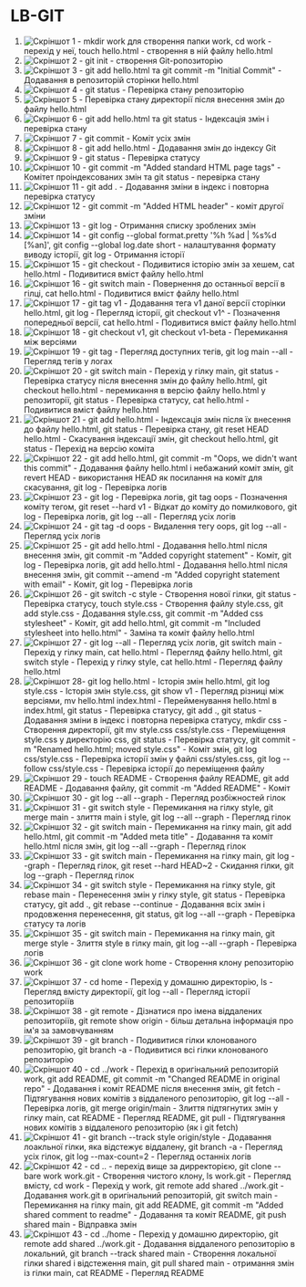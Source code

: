 # LB-GIT
1. ![Скріншот 1](screenshots/1.png) - mkdir work для створення папки work, 
                cd work - перехід у неї, 
                touch hello.html - створення в ній файлу hello.html
2. ![Скріншот 2](screenshots/2.png) - git init - створення Git-ропозиторію
3. ![Скріншот 3](screenshots/3.png) - git add hello.html та git commit -m "Initial Commit" - Додавання в репозиторій сторінки hello.html
4. ![Скріншот 4](screenshots/4.png) - git status - Перевірка стану репозиторію
5. ![Скріншот 5](screenshots/5.png) - Перевірка стану директорії після внесення змін до файлу hello.html
6. ![Скріншот 6](screenshots/6.png) - git add hello.html та git status - Індексація змін і перевірка стану
7. ![Скріншот 7](screenshots/7.png) - git commit - Коміт усіх змін
8. ![Скріншот 8](screenshots/8.png) - git add hello.html - Додавання змін до індексу Git
9. ![Скріншот 9](screenshots/9.png) - git status - Перевірка статусу
10. ![Скріншот 10](screenshots/10.png) - git commit -m "Added standard HTML page tags" - Комітет проіндексованих змін та git status - перевірка стану
11. ![Скріншот 11](screenshots/11.png) - git add . - Додавання зміни в індекс і повторна перевірка статусу
12. ![Скріншот 12](screenshots/12.png) - git commit -m "Added HTML header" - коміт другої зміни
13. ![Скріншот 13](screenshots/13.png) - git log - Отримання списку зроблених змін
14. ![Скріншот 14](screenshots/14.png) - git config --global format.pretty '%h %ad | %s%d [%an]', git config --global log.date short - налаштування формату виводу історії,
                  git log - Отримання історії
15. ![Скріншот 15](screenshots/15.png) - git checkout <hash> - Подивитися історію змін за хешем,
                  cat hello.html - Подивитися вміст файлу hello.html
16. ![Скріншот 16](screenshots/16.png) - git switch main - Повернення до останньої версії в гілці,
                  cat hello.html - Подивитися вміст файлу hello.html
17. ![Скріншот 17](screenshots/17.png) - git tag v1 - Додавання тега v1 даної версії сторінки hello.html,
                  git log - Перегляд історії,
                  git checkout v1^ - Позначення попередньої версії,
                  cat hello.html - Подивитися вміст файлу hello.html
18. ![Скріншот 18](screenshots/18.png) - git checkout v1, git checkout v1-beta - Перемикання між версіями
19. ![Скріншот 19](screenshots/19.png) - git tag - Перегляд доступних тегів,
                  git log main --all - Перегляд тегів у логах
20. ![Скріншот 20](screenshots/20.png) - git switch main - Перехід у гілку main,
                  git status - Перевірка статусу після внесення змін до файлу hello.html,
                  git checkout hello.html - перемикання в версію файлу hello.html у репозиторії,
                  git status - Перевірка статусу,
                  cat hello.html - Подивитися вміст файлу hello.html
21. ![Скріншот 21](screenshots/21.png) - git add hello.html - Індексація змін після їх внесення до файлу hello.html,
                  git status - Перевірка стану,
                  git reset HEAD hello.html - Скасування індексації змін,
                  git checkout hello.html, git status - Перехід на версію коміта
22. ![Скріншот 22](screenshots/22.png) - git add hello.html, git commit -m "Oops, we didn't want this commit" - Додавання файлу hello.html і небажаний коміт змін,
                  git revert HEAD - використання HEAD як посилання на коміт для скасування,
                  git log - Перевірка логів
23. ![Скріншот 23](screenshots/23.png) - git log - Перевірка логів,
                  git tag oops - Позначення коміту тегом,
                  git reset --hard v1 - Відкат до коміту до помилкового,
                  git log - Перевірка логів,
                  git log --all - Перегляд усіх логів
24. ![Скріншот 24](screenshots/24.png) - git tag -d oops - Видалення тегу oops,
                  git log --all - Перегляд усіх логів
25. ![Скріншот 25](screenshots/25.png) - git add hello.html - Додавання hello.html після внесення змін,
                  git commit -m "Added copyright statement" - Коміт,
                  git log - Перевірка логів,
                  git add hello.html - Додавання hello.html після внесення змін,
                  git commit --amend -m "Added copyright statement with email" - Коміт,
                  git log - Перевірка логів
26. ![Скріншот 26](screenshots/26.png) - git switch -c style - Створення нової гілки,
                  git status - Перевірка статусу,
                  touch style.css - Створення файлу style.css, 
                  git add style.css - Додавання style.css,
                  git commit -m "Added css stylesheet" - Коміт,
                  git add hello.html, git commit -m "Included stylesheet into hello.html" - Заміна та коміт файлу hello.html
27. ![Скріншот 27](screenshots/27.png) - git log --all - Перегляд усіх логів,
                  git switch main - Перехід у гілку main,
                  cat hello.html - Перегляд файлу hello.html,
                  git switch style - Перехід у гілку style,
                  cat hello.html - Перегляд файлу hello.html
28. ![Скріншот 28](screenshots/28.png)- git log hello.html - Історія змін hello.html,
                  git log style.css - Історія змін style.css,
                  git show v1 - Перегляд різниці між версіями,
                  mv hello.html index.html - Перейменування hello.html в index.html,
                  git status - Перевірка статусу,
                  git add ., git status - Додавання зміни в індекс і повторна перевірка статусу,
                  mkdir css - Створення директорії,
                  git mv style.css css/style.css - Переміщення style.css у директорію css,
                  git status - Перевірка статусу,
                  git commit -m "Renamed hello.html; moved style.css" - Коміт змін,
                  git log css/style.css - Перевірка історії змін у файлі css/styles.css,
                  git log --follow css/style.css - Перевірка історії до переміщення файлу
29. ![Скріншот 29](screenshots/29.png) - touch README - Створення файлу README,
                  git add README - Додавання файлу,
                  git commit -m "Added README" - Коміт
30. ![Скріншот 30](screenshots/30.png) - git log --all --graph - Перегляд розбіжностей гілок
31. ![Скріншот 31](screenshots/31.png) - git switch style - Перемикання на гілку style,
                  git merge main - злиття main і style,
                  git log --all --graph - Перегляд гілок
32. ![Скріншот 32](screenshots/32.png) - git switch main - Перемикання на гілку main,
                  git add hello.html, git commit -m "Added meta title" - Додавання та коміт hello.html після змін,
                  git log --all --graph - Перегляд гілок
33. ![Скріншот 33](screenshots/33.png) - git switch main - Перемикання на гілку main,
                  git log --graph - Перегляд гілок,
                  git reset --hard HEAD~2 - Скидання гілки,
                  git log --graph - Перегляд гілок
34. ![Скріншот 34](screenshots/34.png) - git switch style - Перемикання на гілку style,
                  git rebase main - Перенесення змін у гілку style,
                  git status - Перевірка статусу,
                  git add ., git rebase --continue - Додавання всіх змін і продовження перенесення,
                  git status, git log --all --graph - Перевірка статусу та логів
35. ![Скріншот 35](screenshots/35.png) - git switch main - Перемикання на гілку main,
                  git merge style - Злиття style в гілку main,
                  git log --all --graph - Перевірка логів
36. ![Скріншот 36](screenshots/36.png) - git clone work home - Створення клону репозиторію work
37. ![Скріншот 37](screenshots/37.png) - cd home - Перехід у домашню директорію,
                  ls - Перегляд вмісту директорії,
                  git log --all - Перегляд історії репозиторіїв
38. ![Скріншот 38](screenshots/38.png) - git remote - Дізнатися про імена віддалених репозиторіїв,
                  git remote show origin - більш детальна інформація про ім'я за замовчуванням
39. ![Скріншот 39](screenshots/39.png) - git branch - Подивитися гілки клонованого репозиторію, 
                  git branch -a - Подивитися всі гілки клонованого репозиторію
40. ![Скріншот 40](screenshots/40.png) - cd ../work - Перехід в оригінальний репозиторій work,
                  git add README, git commit -m "Changed README in original repo" - Додавання і коміт README після внесення змін,
                  git fetch - Підтягування нових комітів з віддаленого репозиторію,
                  git log --all - Перевірка логів,
                  git merge origin/main - Злиття підтягнутих змін у гілку main,
                  cat README - Перегляд README,
                  git pull - Підтягування нових комітів з віддаленого репозиторію (як і git fetch)
41. ![Скріншот 41](screenshots/41.png) - git branch --track style origin/style - Додавання лоакльної гілки, яка відстежує віддалену,
                  git branch -a - Перегляд усіх гілок,
                  git log --max-count=2 - Перегляд останніх логів
42. ![Скріншот 42](screenshots/42.png) - cd .. - перехід вище за дирректорією,
                  git clone --bare work work.git - Створення чистого клону,
                  ls work.git - Перегляд вмісту,
                  cd work - Перехід у work,
                  git remote add shared ../work.git - Додавання work.git в оригінальний репозиторій,
                  git switch main - Перемикання на гілку main,
                  git add README, git commit -m "Added shared comment to readme" - Додавання та коміт README,
                  git push shared main - Відправка змін                  
43. ![Скріншот 43](screenshots/43.png) - cd ../home - Перехід у домашню директорію,
                  git remote add shared ../work.git - Додавання віддаленого репозиторію в локальний,
                  git branch --track shared main - Створення локальної гілки shared і відстеження main,
                  git pull shared main - отримання змін із гілки main,
                  cat README - Перегляд README
